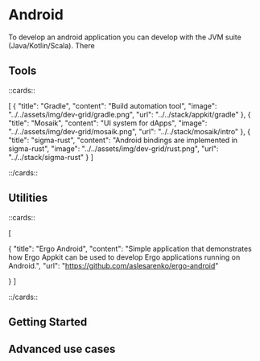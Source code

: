 # Android

To develop an android application you can develop with the JVM suite (Java/Kotlin/Scala). There 

## Tools

::cards::

[
{
    "title": "Gradle",
    "content": "Build automation tool",
    "image": "../../assets/img/dev-grid/gradle.png",
    "url": "../../stack/appkit/gradle"
  },
  {
    "title": "Mosaik",
    "content": "UI system for dApps",
    "image": "../../assets/img/dev-grid/mosaik.png",
    "url": "../../stack/mosaik/intro"
  },
  {
    "title": "sigma-rust",
    "content": "Android bindings are implemented in sigma-rust",
    "image": "../../assets/img/dev-grid/rust.png",
    "url": "../../stack/sigma-rust"
  }
]

::/cards::

## Utilities

::cards::

[

  {
    "title": "Ergo Android",
    "content": "Simple application that demonstrates how Ergo Appkit can be used to develop Ergo applications running on Android.",
    "url": "https://github.com/aslesarenko/ergo-android"

  }
]

::/cards::

## Getting Started


## Advanced use cases